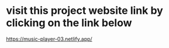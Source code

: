 # visit this project website link by clicking on the link below

https://music-player-03.netlify.app/
